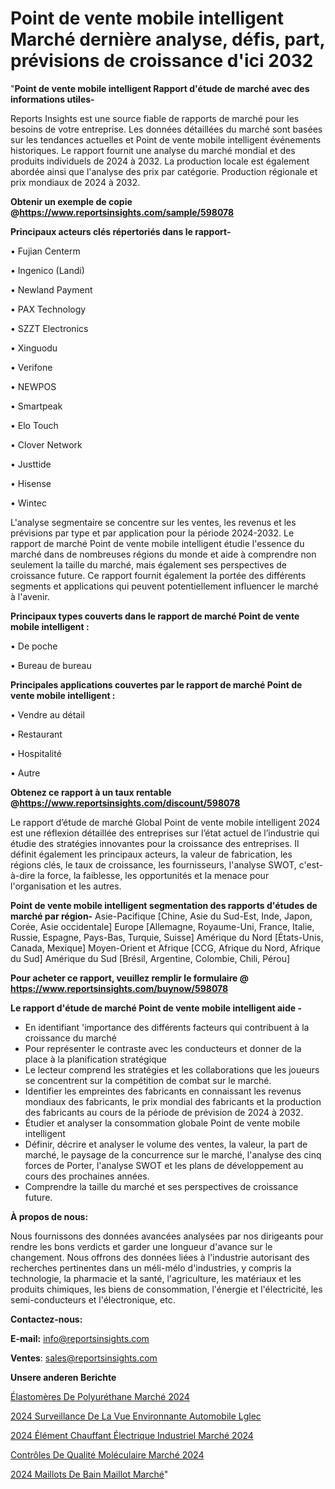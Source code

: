 # Point de vente mobile intelligent Marché dernière analyse, défis, part, prévisions de croissance d'ici 2032

"<strong>Point de vente mobile intelligent Rapport d'étude de marché avec des informations utiles-</strong>

Reports Insights est une source fiable de rapports de marché pour les besoins de votre entreprise. Les données détaillées du marché sont basées sur les tendances actuelles et Point de vente mobile intelligent événements historiques. Le rapport fournit une analyse du marché mondial et des produits individuels de 2024 à 2032. La production locale est également abordée ainsi que l'analyse des prix par catégorie. Production régionale et prix mondiaux de 2024 à 2032.

<strong><b>Obtenir un exemple de copie @</b></strong><a href=https://www.reportsinsights.com/sample/598078><strong><b>https://www.reportsinsights.com/sample/598078</b></strong></a>

<b>Principaux acteurs clés répertoriés dans le rapport-</b>

<b> </b>• Fujian Centerm

• Ingenico (Landi)

• Newland Payment

• PAX Technology

• SZZT Electronics

• Xinguodu

• Verifone

• NEWPOS

• Smartpeak

• Elo Touch

• Clover Network

• Justtide

• Hisense

• Wintec

L'analyse segmentaire se concentre sur les ventes, les revenus et les prévisions par type et par application pour la période 2024-2032. Le rapport de marché Point de vente mobile intelligent étudie l'essence du marché dans de nombreuses régions du monde et aide à comprendre non seulement la taille du marché, mais également ses perspectives de croissance future. Ce rapport fournit également la portée des différents segments et applications qui peuvent potentiellement influencer le marché à l'avenir.

<strong>Principaux types couverts dans le rapport de marché Point de vente mobile intelligent :</strong>

• De poche

• Bureau de bureau

<strong>Principales applications couvertes par le rapport de marché Point de vente mobile intelligent :</strong>

• Vendre au détail

• Restaurant

• Hospitalité

• Autre

<strong><b>Obtenez ce rapport à un taux rentable @</b></strong><a href=https://www.reportsinsights.com/discount/598078><strong><b>https://www.reportsinsights.com/discount/598078</b></strong></a>

Le rapport d’étude de marché Global Point de vente mobile intelligent 2024 est une réflexion détaillée des entreprises sur l’état actuel de l’industrie qui étudie des stratégies innovantes pour la croissance des entreprises. Il définit également les principaux acteurs, la valeur de fabrication, les régions clés, le taux de croissance, les fournisseurs, l'analyse SWOT, c'est-à-dire la force, la faiblesse, les opportunités et la menace pour l'organisation et les autres.

<strong>Point de vente mobile intelligent segmentation des rapports d'études de marché par région-</strong>
Asie-Pacifique [Chine, Asie du Sud-Est, Inde, Japon, Corée, Asie occidentale]
Europe [Allemagne, Royaume-Uni, France, Italie, Russie, Espagne, Pays-Bas, Turquie, Suisse]
Amérique du Nord [États-Unis, Canada, Mexique]
Moyen-Orient et Afrique [CCG, Afrique du Nord, Afrique du Sud]
Amérique du Sud [Brésil, Argentine, Colombie, Chili, Pérou]

<strong>Pour acheter ce rapport, veuillez remplir le formulaire @   <a href=https://www.reportsinsights.com/buynow/598078>https://www.reportsinsights.com/buynow/598078</a></strong>

<strong>Le rapport d'étude de marché Point de vente mobile intelligent aide -</strong>
<ul>
  <li>En identifiant 'importance des différents facteurs qui contribuent à la croissance du marché</li>
  <li>Pour représenter le contraste avec les conducteurs et donner de la place à la planification stratégique</li>
  <li>Le lecteur comprend les stratégies et les collaborations que les joueurs se concentrent sur la compétition de combat sur le marché.</li>
  <li>Identifier les empreintes des fabricants en connaissant les revenus mondiaux des fabricants, le prix mondial des fabricants et la production des fabricants au cours de la période de prévision de 2024 à 2032.</li>
  <li>Étudier et analyser la consommation globale Point de vente mobile intelligent</li>
  <li>Définir, décrire et analyser le volume des ventes, la valeur, la part de marché, le paysage de la concurrence sur le marché, l'analyse des cinq forces de Porter, l'analyse SWOT et les plans de développement au cours des prochaines années.</li>
  <li>Comprendre la taille du marché et ses perspectives de croissance future.</li>
</ul>
<strong>À propos de nous:</strong>

Nous fournissons des données avancées analysées par nos dirigeants pour rendre les bons verdicts et garder une longueur d'avance sur le changement. Nous offrons des données liées à l'industrie autorisant des recherches pertinentes dans un méli-mélo d'industries, y compris la technologie, la pharmacie et la santé, l'agriculture, les matériaux et les produits chimiques, les biens de consommation, l'énergie et l'électricité, les semi-conducteurs et l'électronique, etc.

<strong>Contactez-nous:</strong>

<strong>E-mail:</strong> <a href=mailto:info@reportsinsights.com>info@reportsinsights.com</a>

<strong>Ventes</strong>: <a href=mailto:sales@reportsinsights.com>sales@reportsinsights.com</a>

<strong>Unsere anderen Berichte</strong>

<a href=https://www.linkedin.com/pulse/élastomères-de-polyuréthane-marché-principales-tendances-3s1uc/>Élastomères De Polyuréthane Marché 2024</a>

<a href=https://www.linkedin.com/pulse/2024-surveillance-de-la-vue-environnante-automobile-lglec/>2024 Surveillance De La Vue Environnante Automobile Lglec</a>

<a href=https://www.linkedin.com/pulse/2024-élément-chauffant-électrique-industriel-marché-rgjxc/>2024 Élément Chauffant Électrique Industriel Marché 2024</a>

<a href=https://www.linkedin.com/pulse/contrôles-de-qualité-moléculaire-marché-acteurs-ge2oe/>Contrôles De Qualité Moléculaire Marché 2024</a>

<a href=https://www.linkedin.com/pulse/2024-maillots-de-bain-maillot-march%C3%A9-informations-yeboc/>2024 Maillots De Bain Maillot Marché</a>"
